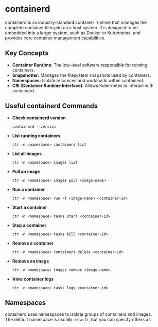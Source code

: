 # containerd

containerd is an industry-standard container runtime that manages the complete container lifecycle on a host system. It is designed to be embedded into a larger system, such as Docker or Kubernetes, and provides core container management capabilities.

## Key Concepts

- **Container Runtime:** The low-level software responsible for running containers.
- **Snapshotter:** Manages the filesystem snapshots used by containers.
- **Namespaces:** Isolate resources and workloads within containerd.
- **CRI (Container Runtime Interface):** Allows Kubernetes to interact with containerd.

## Useful containerd Commands

- **Check containerd version**
  ```
  containerd --version
  ```

- **List running containers**
  ```
  ctr -n <namespace> containers list
  ```

- **List all images**
  ```
  ctr -n <namespace> images list
  ```

- **Pull an image**
  ```
  ctr -n <namespace> images pull <image-name>
  ```

- **Run a container**
  ```
  ctr -n <namespace> run -t <image-name> <container-id>
  ```

- **Start a container**
  ```
  ctr -n <namespace> tasks start <container-id>
  ```

- **Stop a container**
  ```
  ctr -n <namespace> tasks kill <container-id>
  ```

- **Remove a container**
  ```
  ctr -n <namespace> containers delete <container-id>
  ```

- **Remove an image**
  ```
  ctr -n <namespace> images remove <image-name>
  ```

- **View container logs**
  ```
  ctr -n <namespace> tasks logs <container-id>
  ```

## Namespaces

containerd uses namespaces to isolate groups of containers and images. The default namespace is usually `default`, but you can specify others as
